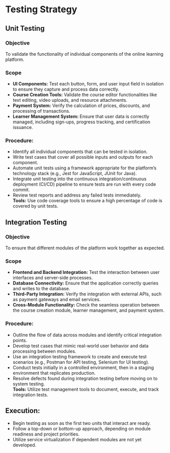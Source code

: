 # Testing Strategy
## Unit Testing

### Objective
To validate the functionality of individual components of the online learning platform.

### Scope
- **UI Components:** Test each button, form, and user input field in isolation to ensure they capture and process data correctly.<br>
- **Course Creation Tools:** Validate the course editor functionalities like text editing, video uploads, and resource attachments.<br>
- **Payment System:** Verify the calculation of prices, discounts, and processing of transactions.<br>
- **Learner Management System:** Ensure that user data is correctly managed, including sign-ups, progress tracking, and certification issuance.<br>

### Procedure:
- Identify all individual components that can be tested in isolation.<br>
- Write test cases that cover all possible inputs and outputs for each component.<br>
- Automate unit tests using a framework appropriate for the platform’s technology stack (e.g., Jest for JavaScript, JUnit for Java).<br>
- Integrate unit testing into the continuous integration/continuous deployment (CI/CD) pipeline to ensure tests are run with every code commit.<br>
- Review test reports and address any failed tests immediately.<br>
**Tools:** Use code coverage tools to ensure a high percentage of code is covered by unit tests.<br>

## Integration Testing

### Objective
To ensure that different modules of the platform work together as expected.

### Scope
- **Frontend and Backend Integration:** Test the interaction between user interfaces and server-side processes.<br>
- **Database Connectivity:** Ensure that the application correctly queries and writes to the database.<br>
- **Third-Party Integration:** Verify the integration with external APIs, such as payment gateways and email services.<br>
- **Cross-Module Functionality:** Check the seamless operation between the course creation module, learner management, and payment system.<br>

### Procedure:
- Outline the flow of data across modules and identify critical integration points.<br>
- Develop test cases that mimic real-world user behavior and data processing between modules.<br>
- Use an integration testing framework to create and execute test scenarios (e.g., Postman for API testing, Selenium for UI testing).<br>
- Conduct tests initially in a controlled environment, then in a staging environment that replicates production.<br>
- Resolve defects found during integration testing before moving on to system testing.<br>
**Tools:** Utilize test management tools to document, execute, and track integration tests.<br>

## Execution:
- Begin testing as soon as the first two units that interact are ready.<br>
- Follow a top-down or bottom-up approach, depending on module readiness and project priorities.<br>
- Utilize service virtualization if dependent modules are not yet developed.<br>
